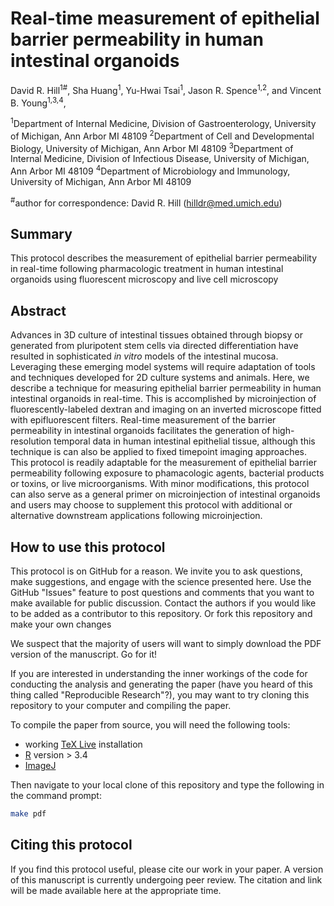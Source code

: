 # Real-time measurement of epithelial barrier permeability in human intestinal organoids

David R. Hill<sup>1#</sup>, Sha Huang<sup>1</sup>, Yu-Hwai Tsai<sup>1</sup>, Jason R. Spence<sup>1,2</sup>, and Vincent B. Young<sup>1,3,4</sup>,

<sup>1</sup>Department of Internal Medicine, Division of Gastroenterology, University of Michigan, Ann Arbor MI 48109
<sup>2</sup>Department of Cell and Developmental Biology, University of Michigan, Ann Arbor MI 48109 
<sup>3</sup>Department of Internal Medicine, Division of Infectious Disease, University of Michigan, Ann Arbor MI 48109
<sup>4</sup>Department of Microbiology and Immunology, University of Michigan, Ann Arbor MI 48109

<sup>#</sup>author for correspondence:
David R. Hill (hilldr@med.umich.edu)

## Summary 

This protocol describes the measurement of epithelial barrier permeability in real-time following pharmacologic treatment in human intestinal organoids using fluorescent microscopy and live cell microscopy

## Abstract

Advances in 3D culture of intestinal tissues obtained through biopsy or generated from pluripotent stem cells via directed differentiation have resulted in sophisticated *in vitro* models of the intestinal mucosa. Leveraging these emerging model systems will require adaptation of tools and techniques developed for 2D culture systems and animals. Here, we describe a technique for measuring epithelial barrier permeability in human intestinal organoids in real-time. This is accomplished by microinjection of fluorescently-labeled dextran and imaging on an inverted microscope fitted with epifluorescent filters. Real-time measurement of the barrier permeability in intestinal organoids facilitates the generation of high-resolution temporal data in human intestinal epithelial tissue, although this technique is can also be applied to fixed timepoint imaging approaches. This protocol is readily adaptable for the measurement of epithelial barrier permeability following exposure to phamacologic agents, bacterial products or toxins, or live microorganisms.  With minor modifications, this protocol can also serve as a general primer on microinjection of intestinal organoids and users may choose to supplement this protocol with additional or alternative downstream applications following microinjection.

## How to use this protocol

This protocol is on GitHub for a reason. We invite you to ask questions, make suggestions, and engage with the science presented here. Use the GitHub "Issues" feature to post questions and comments that you want to make available for public discussion. Contact the authors if you would like to be added as a contributor to this repository. Or fork this repository and make your own changes

We suspect that the majority of users will want to simply download the PDF version of the manuscript. Go for it!

If you are interested in understanding the inner workings of the code for conducting the analysis and generating the paper (have you heard of this thing called "Reproducible Research"?), you may want to try cloning this repository to your computer and compiling the paper.

To compile the paper from source, you will need the following tools:
* working [TeX Live](https://www.tug.org/texlive/) installation
* [R](https://cran.r-project.org/) version > 3.4
* [ImageJ](https://imagej.nih.gov/ij/)

Then navigate to your local clone of this repository and type the following in the command prompt:

```sh
make pdf
```

## Citing this protocol

If you find this protocol useful, please cite our work in your paper. A version of this manuscript is currently undergoing peer review. The citation and link will be made available here at the appropriate time.

